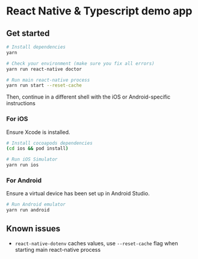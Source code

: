 # React Native & Typescript demo app

## Get started

```sh
# Install dependencies
yarn

# Check your environment (make sure you fix all errors)
yarn run react-native doctor

# Run main react-native process
yarn run start --reset-cache
```

Then, continue in a different shell with the iOS or Android-specific instructions

### For iOS

Ensure Xcode is installed.

```sh
# Install cocoapods dependencies
(cd ios && pod install)

# Run iOS Simulator
yarn run ios
```

### For Android

Ensure a virtual device has been set up in Android Studio.

```sh
# Run Android emulator
yarn run android
```

## Known issues

- `react-native-dotenv` caches values, use `--reset-cache` flag when starting main react-native process
